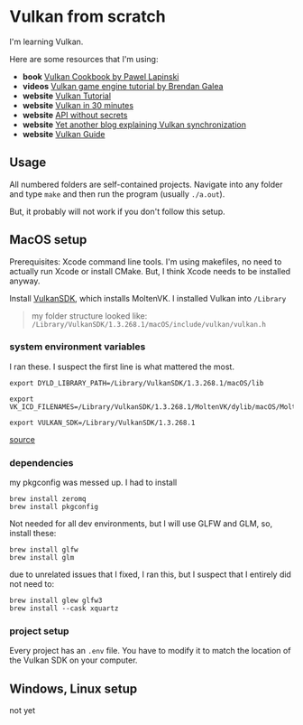 # Vulkan from scratch

I'm learning Vulkan.

Here are some resources that I'm using:

- **book** [Vulkan Cookbook by Pawel Lapinski](https://www.packtpub.com/product/vulkan-cookbook/9781786468154)
- **videos** [Vulkan game engine tutorial by Brendan Galea](https://www.youtube.com/watch?v=Y9U9IE0gVHA&list=PL8327DO66nu9qYVKLDmdLW_84-yE4auCR&index=1&pp=iAQB)
- **website** [Vulkan Tutorial](https://vulkan-tutorial.com/)
- **website** [Vulkan in 30 minutes](https://renderdoc.org/vulkan-in-30-minutes.html)
- **website** [API without secrets](https://www.intel.com/content/www/us/en/developer/articles/training/api-without-secrets-introduction-to-vulkan-preface.html)
- **website** [Yet another blog explaining Vulkan synchronization](https://themaister.net/blog/2019/08/14/yet-another-blog-explaining-vulkan-synchronization/)
- **website** [Vulkan Guide](https://vkguide.dev/)

## Usage

All numbered folders are self-contained projects. Navigate into any folder and type `make` and then run the program (usually `./a.out`).

But, it probably will not work if you don't follow this setup.

## MacOS setup

Prerequisites: Xcode command line tools. I'm using makefiles, no need to actually run Xcode or install CMake. But, I think Xcode needs to be installed anyway.

Install [VulkanSDK](https://vulkan.lunarg.com/sdk/home#mac), which installs MoltenVK. I installed Vulkan into `/Library`

> my folder structure looked like: `/Library/VulkanSDK/1.3.268.1/macOS/include/vulkan/vulkan.h`

### system environment variables

I ran these. I suspect the first line is what mattered the most.

```
export DYLD_LIBRARY_PATH=/Library/VulkanSDK/1.3.268.1/macOS/lib
```

```
export VK_ICD_FILENAMES=/Library/VulkanSDK/1.3.268.1/MoltenVK/dylib/macOS/MoltenVK_icd.json
```

```
export VULKAN_SDK=/Library/VulkanSDK/1.3.268.1
```

[source](https://www.reddit.com/r/vulkan/comments/ztxjtw/vulkan_sdk_on_mac_vscode_isnt_working/)

### dependencies

my pkgconfig was messed up. I had to install

```
brew install zeromq
brew install pkgconfig
```

Not needed for all dev environments, but I will use GLFW and GLM, so, install these:

```
brew install glfw
brew install glm
```

due to unrelated issues that I fixed, I ran this, but I suspect that I entirely did not need to:

```
brew install glew glfw3
brew install --cask xquartz
```

### project setup

Every project has an `.env` file. You have to modify it to match the location of the Vulkan SDK on your computer.

## Windows, Linux setup

not yet
